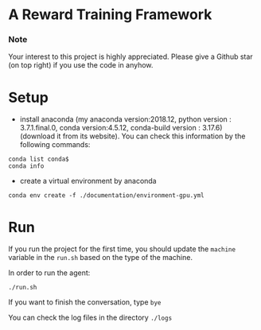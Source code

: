 # A Reward Training Framework

### Note ###

Your interest to this project is highly appreciated. Please give a Github star (on top right) if you use the code in anyhow.

# Setup #
* install anaconda (my anaconda version:2018.12, python version : 3.7.1.final.0, conda version:4.5.12, conda-build version : 3.17.6) (download it from its website). You can check this information by the following commands:
```
conda list conda$
conda info
```

* create a virtual environment by anaconda 
```
conda env create -f ./documentation/environment-gpu.yml
```

# Run #
If you run the project for the first time, you should update the ```machine``` variable in the ```run.sh``` based on the type of the machine.

In order to run the agent:

```
./run.sh
```

If you want to finish the conversation, type ```bye```

You can check the log files in the directory ```./logs```